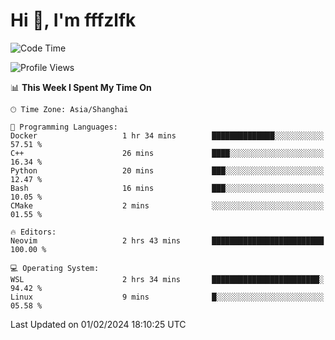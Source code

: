 # Hi 👋, I'm fffzlfk

<!--START_SECTION:waka-->
![Code Time](http://img.shields.io/badge/Code%20Time-646%20hrs%2017%20mins-blue)

![Profile Views](http://img.shields.io/badge/Profile%20Views-0-blue)

📊 **This Week I Spent My Time On** 

```text
🕑︎ Time Zone: Asia/Shanghai

💬 Programming Languages: 
Docker                   1 hr 34 mins        ██████████████░░░░░░░░░░░   57.51 % 
C++                      26 mins             ████░░░░░░░░░░░░░░░░░░░░░   16.34 % 
Python                   20 mins             ███░░░░░░░░░░░░░░░░░░░░░░   12.47 % 
Bash                     16 mins             ███░░░░░░░░░░░░░░░░░░░░░░   10.05 % 
CMake                    2 mins              ░░░░░░░░░░░░░░░░░░░░░░░░░   01.55 % 

🔥 Editors: 
Neovim                   2 hrs 43 mins       █████████████████████████   100.00 % 

💻 Operating System: 
WSL                      2 hrs 34 mins       ████████████████████████░   94.42 % 
Linux                    9 mins              █░░░░░░░░░░░░░░░░░░░░░░░░   05.58 % 
```


 Last Updated on 01/02/2024 18:10:25 UTC
<!--END_SECTION:waka-->
